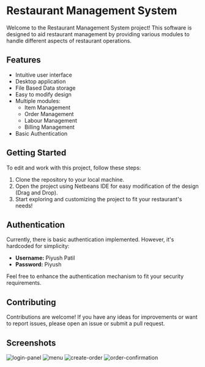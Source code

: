 # Restaurant Management System

Welcome to the Restaurant Management System project! This software is designed to aid restaurant management by providing various modules to handle different aspects of restaurant operations.

## Features
- Intuitive user interface
- Desktop application
- File Based Data storage
- Easy to modify design
- Multiple modules:
  - Item Management
  - Order Management
  - Labour Management
  - Billing Management
- Basic Authentication

## Getting Started
To edit and work with this project, follow these steps:

1. Clone the repository to your local machine.
2. Open the project using Netbeans IDE for easy modification of the design (Drag and Drop).
3. Start exploring and customizing the project to fit your restaurant's needs!

## Authentication
Currently, there is basic authentication implemented. However, it's hardcoded for simplicity:
- **Username:** Piyush Patil
- **Password:** Piyush

Feel free to enhance the authentication mechanism to fit your security requirements.

## Contributing
Contributions are welcome! If you have any ideas for improvements or want to report issues, please open an issue or submit a pull request.

## Screenshots
![login-panel](https://i.ibb.co/7C5ccJf/1-login-panel.png )
![menu](https://i.ibb.co/Y7kn3cQ/2-menu.png)
![create-order](https://i.ibb.co/5c5vpwv/3-create-order.png)
![order-confirmation](https://i.ibb.co/qJgRYCL/4-order-confirmation.png)
